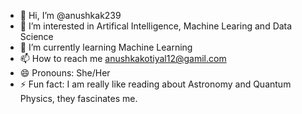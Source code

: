 - 👋 Hi, I’m @anushkak239
- 👀 I’m interested in Artifical Intelligence, Machine Learing and Data Science
- 🌱 I’m currently learning Machine Learning
- 📫 How to reach me anushkakotiyal12@gamil.com
- 😄 Pronouns: She/Her
- ⚡ Fun fact: I am really like reading about Astronomy and Quantum Physics, they fascinates me.

<!---
anushkak239/anushkak239 is a ✨ special ✨ repository because its `README.md` (this file) appears on your GitHub profile.
You can click the Preview link to take a look at your changes.
--->
